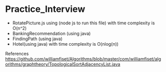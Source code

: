 # Practice_Interview


- RotatePicture.js using (node js to run this file) with time complexity is O(n^2)
- BankingRecommendation (using java)
- FindingPath (using java)
- Hotel(using java) with time complexity is O(nlog(n))


References https://github.com/williamfiset/Algorithms/blob/master/com/williamfiset/algorithms/graphtheory/TopologicalSortAdjacencyList.java